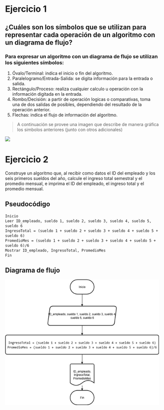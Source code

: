 # Ejercicio 1
## ¿Cuáles son los símbolos que se utilizan para representar cada operación de un algoritmo con un diagrama de flujo?

### Para expresar un algoritmo con un diagrama de flujo se utilizan los siguientes símbolos:

1. Óvalo/Terminal: indica el inicio o fin del algoritmo.
2. Paralelogramo/Entrada-Salida: se digita información para la entrada o salida.
3. Rectángulo/Proceso: realiza cualquier calculo u operación con la información digitada en la entrada.
4. Rombo/Decisión: a partir de operación logicas o comparativas, toma una de dos salidas de posibles, dependiendo del resultado de la operación anterior.
5. Flechas: indica el flujo de información del algoritmo.

> A continuación se provee una imagen que describe de manera gráfica los simbolos anteriores (junto con otros adicionales)

![](https://formacion.intef.es/aulaenabierto/pluginfile.php/4864/mod_book/chapter/5348/Simbolos.jpg)

# Ejercicio 2
Construye un algoritmo que, al recibir como datos el ID del empleado y los seis primeros sueldos del año, calcule el ingreso total semestral y el promedio mensual, e imprima el ID del empleado, el ingreso total y el promedio mensual.
## Pseudocódigo
```
Inicio
Leer ID_empleado, sueldo 1, sueldo 2, sueldo 3, sueldo 4, sueldo 5, sueldo 6
IngresoTotal = (sueldo 1 + sueldo 2 + sueldo 3 + sueldo 4 + sueldo 5 + sueldo 6)
PromedioMes = (sueldo 1 + sueldo 2 + sueldo 3 + sueldo 4 + sueldo 5 + sueldo 6)/6
Mostrar ID_empleado, IngresoTotal, PromedioMes
Fin
```

## Diagrama de flujo
![Ejercicio2](/Actividad2/images/pseudocode_ejercicio2JAS.jpg)



